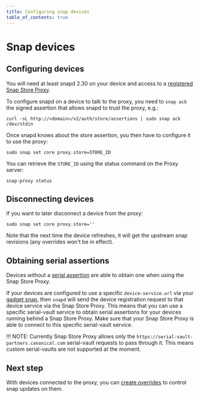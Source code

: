```yaml
---
title: Configuring snap devices
table_of_contents: true
---
```


# Snap devices

## Configuring devices

You will need at least snapd 2.30 on your device and access to a
 [registered Snap Store Proxy](register).

To configure snapd on a device to talk to the proxy, you need to `snap
ack` the signed assertion that allows snapd to trust the proxy, e.g.:

    curl -sL http://<domain>/v2/auth/store/assertions | sudo snap ack /dev/stdin

Once snapd knows about the store assertion, you then have to configure it to use the proxy:

    sudo snap set core proxy.store=STORE_ID

You can retrieve the `STORE_ID` using the status command on the Proxy server:

    snap-proxy status

## Disconnecting devices

If you want to later disconnect a device from the proxy:

    sudo snap set core proxy.store=''

Note that the next time the device refreshes, it will get the upstream
snap revisions (any overrides won't be in effect).

## Obtaining serial assertions

Devices without a
[serial assertion](https://docs.ubuntu.com/core/en/reference/assertions/serial)
are able to obtain one when using the Snap Store Proxy.

If your devices are configured to use a specific `device-service.url` via your
[gadget snap](https://snapcraft.io/docs/gadget-snap), then `snapd` will send the
device registration request to that device service via the Snap Store Proxy.
This means that you can use a specific serial-vault service to obtain serial
assertions for your devices running behind a Snap Store Proxy. Make sure that
your Snap Store Proxy is able to connect to this specific serial-vault service.

!!! NOTE:
    Currently Snap Store Proxy allows only the
    `https://serial-vault-partners.canonical.com`
    serial-vault requests to pass through it.
    This means custom serial-vaults are not supported at the moment.

## Next step

With devices connected to the proxy, you can [create
overrides](overrides.md) to control snap updates on them.

